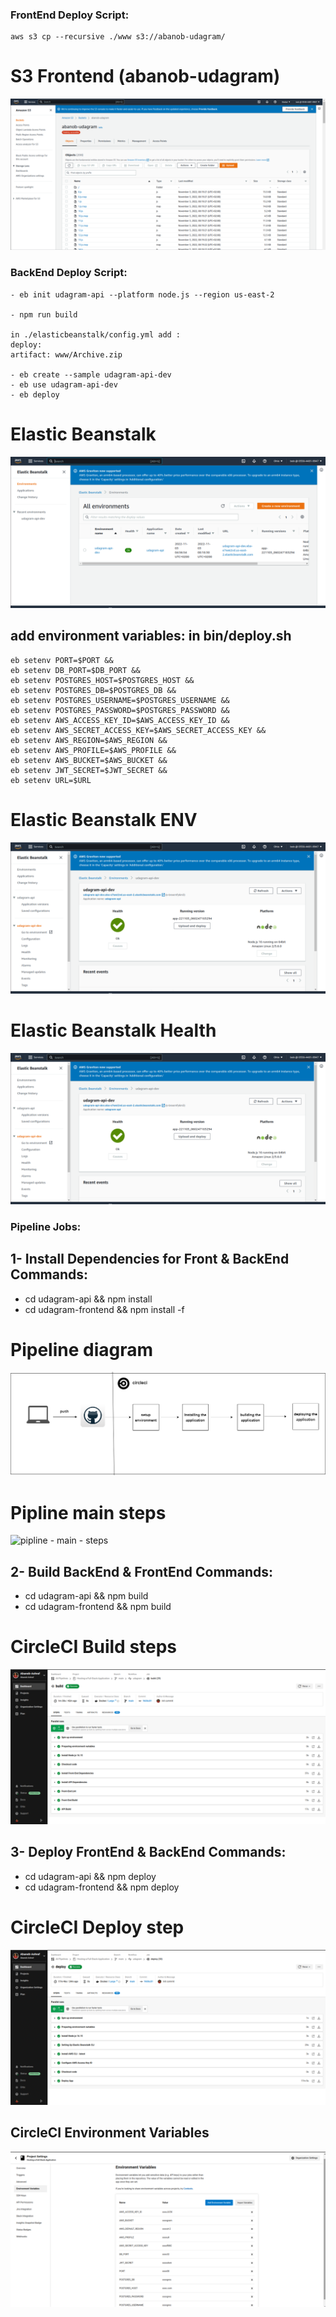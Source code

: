 ### FrontEnd Deploy Script: 

    aws s3 cp --recursive ./www s3://abanob-udagram/

# S3 Frontend (abanob-udagram)

![S3 Frontend](./screenshots/S3/S3_Frontend.png)

### BackEnd Deploy Script:
 
    - eb init udagram-api --platform node.js --region us-east-2

    - npm run build

    in ./elasticbeanstalk/config.yml add :
    deploy:
    artifact: www/Archive.zip

    - eb create --sample udagram-api-dev
    - eb use udagram-api-dev
    - eb deploy

# Elastic Beanstalk

![Elastic Beanstalk](./screenshots/Elastic%20Beanstalk/EB_1.png)

## add environment variables: in bin/deploy.sh
    
    eb setenv PORT=$PORT &&
    eb setenv DB_PORT=$DB_PORT &&
    eb setenv POSTGRES_HOST=$POSTGRES_HOST &&
    eb setenv POSTGRES_DB=$POSTGRES_DB &&
    eb setenv POSTGRES_USERNAME=$POSTGRES_USERNAME &&
    eb setenv POSTGRES_PASSWORD=$POSTGRES_PASSWORD &&
    eb setenv AWS_ACCESS_KEY_ID=$AWS_ACCESS_KEY_ID &&
    eb setenv AWS_SECRET_ACCESS_KEY=$AWS_SECRET_ACCESS_KEY &&
    eb setenv AWS_REGION=$AWS_REGION &&
    eb setenv AWS_PROFILE=$AWS_PROFILE &&
    eb setenv AWS_BUCKET=$AWS_BUCKET &&
    eb setenv JWT_SECRET=$JWT_SECRET &&
    eb setenv URL=$URL

# Elastic Beanstalk ENV

![Elastic Beanstalk Health](./screenshots/Elastic%20Beanstalk/EB_Health.png)

# Elastic Beanstalk Health

![Elastic Beanstalk Health](./screenshots/Elastic%20Beanstalk/EB_Health.png)

    
### Pipeline Jobs: 

## 1- Install Dependencies for Front & BackEnd Commands:
    
   - cd udagram-api && npm install
   - cd udagram-frontend && npm install -f

# Pipeline diagram

![Pipeline diagram](./screenshots/Diagram/pipline_CircleCI.png)

# Pipline main steps

![pipline - main - steps](./screenshots/CircleCI/CircleCI_Main_steps.png)

    
## 2- Build BackEnd & FrontEnd Commands:
    
   - cd udagram-api && npm build
   - cd udagram-frontend && npm build

# CircleCI Build steps

![CircleCI - Build - steps](./screenshots/CircleCI/CircleCI_Build_steps.png)


## 3- Deploy FrontEnd & BackEnd Commands:
   
   - cd udagram-api && npm deploy
   - cd udagram-frontend && npm deploy

# CircleCI Deploy step

![CircleCI - Deploy - steps](./screenshots/CircleCI/CircleCI_Deploy_steps.png)


## CircleCI Environment Variables

![CircleCI - Environment - Variables](./screenshots/CircleCI/CircleCI_ENV.png)